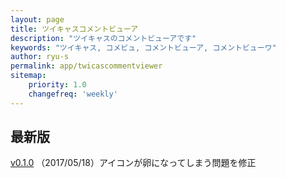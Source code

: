 ```yaml
---
layout: page
title: ツイキャスコメントビューア
description: "ツイキャスのコメントビューアです"
keywords: "ツイキャス, コメビュ, コメントビューア, コメントビューワ"
author: ryu-s
permalink: app/twicascommentviewer
sitemap:
    priority: 1.0
    changefreq: 'weekly'	
---
```


## 最新版
[v0.1.0](http://int-main.ddo.jp/app/TwicasCommentViewer_v0.1.0.zip) （2017/05/18）アイコンが卵になってしまう問題を修正  
